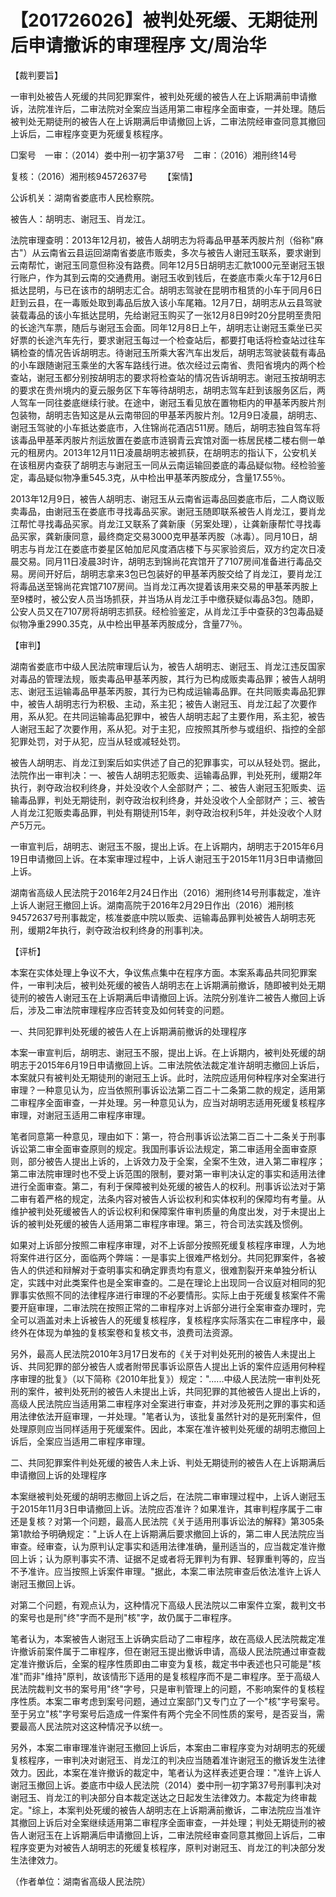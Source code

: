 # 【201726026】被判处死缓、无期徒刑后申请撤诉的审理程序 文/周治华

【裁判要旨】

一审判处被告人死缓的共同犯罪案件，被判处死缓的被告人在上诉期满前申请撤诉，法院准许后，二审法院对全案应当适用第二审程序全面审查，一并处理。随后被判处无期徒刑的被告人在上诉期满后申请撤回上诉，二审法院经审查同意其撤回上诉后，二审程序变更为死缓复核程序。

□案号　一审：（2014）娄中刑一初字第37号　二审：（2016）湘刑终14号

复核：（2016）湘刑核94572637号 　　【案情】

公诉机关：湖南省娄底市人民检察院。

被告人：胡明志、谢冠玉、肖龙江。

法院审理查明：2013年12月初，被告人胡明志为将毒品甲基苯丙胺片剂（俗称"麻古"）从云南省云县运回湖南省娄底市贩卖，多次与被告人谢冠玉联系，要求谢到云南帮忙，谢冠玉同意但称没有路费。同年12月5日胡明志汇款1000元至谢冠玉银行账户，作为其到云南的交通费用。谢冠玉收到钱后，在娄底市乘火车于12月6日抵达昆明，与已在该市的胡明志汇合。胡明志驾驶在昆明市租赁的小车于同月6日赶到云县，在一毒贩处取到毒品后放入该小车尾箱。12月7日，胡明志从云县驾驶装载毒品的该小车抵达昆明，先给谢冠玉购买了一张12月8日9时20分昆明至贵阳的长途汽车票，随后与谢冠玉会面。同年12月8日上午，胡明志让谢冠玉乘坐已买好票的长途汽车先行，要求谢冠玉每过一个检查站后，都要打电话将检查站过往车辆检查的情况告诉胡明志。待谢冠玉所乘大客汽车出发后，胡明志驾驶装载有毒品的小车跟随谢冠玉乘坐的大客车路线行进。依次经过云南省、贵阳省境内的两个检查站，谢冠玉都分别按胡明志的要求将检查站的情况告诉胡明志。谢冠玉按胡明志的要求在贵州境内的夏云服务区下车等待胡明志，胡明志驾车赶到该服务区后，两人驾车一同往娄底继续行驶。在途中，谢冠玉看见放在置物柜内的甲基苯丙胺片剂包装物，胡明志告知这是从云南带回的甲基苯丙胺片剂。12月9日凌晨，胡明志、谢冠玉驾驶的小车抵达娄底市，入住锦尚花酒店511房。随后，胡明志独自驾车将该毒品甲基苯丙胺片剂运放置在娄底市涟钢青云宾馆对面一栋居民楼二楼右侧一单元的租房内。2013年12月11日凌晨胡明志被抓获，在胡明志的指认下，公安机关在该租房内查获了胡明志与谢冠玉一同从云南运输回娄底的毒品疑似物。经检验鉴定，毒品疑似物净重545.3克，从中检出甲基苯丙胺成分，含量17.55％。

2013年12月9日，被告人胡明志、谢冠玉从云南省运毒品回娄底市后，二人商议贩卖毒品，由谢冠玉在娄底市寻找毒品买家。谢冠玉随即联系被告人肖龙江，要肖龙江帮忙寻找毒品买家。肖龙江又联系了龚新康（另案处理），让龚新康帮忙寻找毒品买家，龚新康同意，最终商定交易3000克甲基苯丙胺（冰毒）。同月10日，胡明志与肖龙江在娄底市娄星区帕加尼风度酒店楼下与买家验资后，双方约定次日凌晨交易。同月11日凌晨3时许，胡明志到锦尚花宾馆开了7107房间准备进行毒品交易。房间开好后，胡明志拿来3包已包装好的甲基苯丙胺交给了肖龙江，要肖龙江将毒品送至锦尚花宾馆7107房间。当肖龙江再次提着该用来交易的甲基苯丙胺上至9楼时，被公安人员当场抓获，并当场从肖龙江手中缴获疑似毒品3包。随即，公安人员又在7107房将胡明志抓获。经检验鉴定，从肖龙江手中查获的3包毒品疑似物净重2990.35克，从中检出甲基苯丙胺成分，含量77％。

【审判】

湖南省娄底市中级人民法院审理后认为，被告人胡明志、谢冠玉、肖龙江违反国家对毒品的管理法规，贩卖毒品甲基苯丙胺，其行为已构成贩卖毒品罪；被告人胡明志、谢冠玉运输毒品甲基苯丙胺，其行为已构成运输毒品罪。在共同贩卖毒品犯罪中，被告人胡明志行为积极、主动，系主犯；被告人谢冠玉、肖龙江起了次要作用，系从犯。在共同运输毒品犯罪中，被告人胡明志起了主要作用，系主犯，被告人谢冠玉起了次要作用，系从犯。对于主犯，应按照其所参与或组织、指控的全部犯罪处罚，对于从犯，应当从轻或减轻处罚。

被告人胡明志、肖龙江到案后如实供述了自己的犯罪事实，可以从轻处罚。据此，法院作出一审判决：一、被告人胡明志犯贩卖、运输毒品罪，判处死刑，缓期2年执行，剥夺政治权利终身，并处没收个人全部财产；二、被告人谢冠玉犯贩卖、运输毒品罪，判处无期徒刑，剥夺政治权利终身，并处没收个人全部财产；三、被告人肖龙江犯贩卖毒品罪，判处有期徒刑15年，剥夺政治权利5年，并处没收个人财产5万元。

一审宣判后，胡明志、谢冠玉不服，提出上诉。在上诉期内，胡明志于2015年6月19日申请撤回上诉。在本案审理过程中，上诉人谢冠玉于2015年11月3日申请撤回上诉。

湖南省高级人民法院于2016年2月24日作出（2016）湘刑终14号刑事裁定，准许上诉人谢冠王撤回上诉。湖南高院于2016年2月29日作出（2016）湘刑核94572637号刑事裁定，核准娄底中院以贩卖、运输毒品罪判处被告人胡明志死刑，缓期2年执行，剥夺政治权利终身的刑事判决。

【评析】

本案在实体处理上争议不大，争议焦点集中在程序方面。本案系毒品共同犯罪案件，一审判决后，被判处死缓的被告人胡明志在上诉期满前撤诉，随即被判处无期徒刑的被告人谢冠玉在上诉期满后申请撤回上诉。法院分别准许二被告人撤回上诉后，涉及二审法院审理程序应否转变及如何转变的问题。

一、共同犯罪判处死缓的被告人在上诉期满前撤诉的处理程序

本案一审宣判后，胡明志、谢冠玉不服，提出上诉。在上诉期内，被判处死缓的胡明志于2015年6月19日申请撤回上诉。二审法院依法裁定准许胡明志撤回上诉后，本案就只有被判处无期徒刑的谢冠玉上诉。此时，法院应适用何种程序对全案进行审理？一种意见认为，应当依照刑事诉讼法第二百二十二条第二款的规定，适用第二审程序全面审查，一并处理。另一种意见认为，应当对胡明志适用死缓复核程序审理，对谢冠玉适用二审程序审理。

笔者同意第一种意见，理由如下：第一，符合刑事诉讼法第二百二十二条关于刑事诉讼第二审全面审查原则的规定。我国刑事诉讼法规定，第二审适用全面审查原则，部分被告人提出上诉的，上诉效力及于全案，全案不生效，进入第二审程序；第二审法院审理时也不受上诉范围的限制，要对第一审判决认定的事实和适用法律进行全面审查。第二，有利于保障被判处死缓的被告人的权利。刑事诉讼法对于第二审有着严格的规定，法条内容对被告人诉讼权利和实体权利的保障均有考量。从维护被判处死缓被告人的诉讼权利和保障案件审判质量的角度出发，对于未提出上诉的被判处死缓的被告人适用第二审程序审理。第三，符合司法实践及惯例。

如果对上诉部分按照二审程序审理，对不上诉部分按照死缓复核程序审理，人为地将案件进行区分，面临两个弊端：一是事实上很难严格划分。共同犯罪案件，各被告人的供述和辩解对于查明事实和确定罪责均有意义，很难割裂开来单独分析认定，实践中对此类案件也是全案审查的。二是在理论上出现同一合议庭对相同的犯罪事实依照不同的法律程序进行审理的不必要情形。实际上由于死缓复核案件不需要开庭审理，二审法院在按照正常的二审程序对上诉部分进行全案审查办理时，完全可以涵盖对未上诉被告人的死缓复核程序，复核程序实际落实在二审程序中，最终外在体现为单独的复核案卷和复核文书，浪费司法资源。

另外，最高人民法院2010年3月17日发布的《关于对判处死刑的被告人未提出上诉、共同犯罪的部分被告人或者附带民事诉讼原告人提出上诉的案件应适用何种程序审理的批复》（以下简称《2010年批复》）规定："......中级人民法院一审判处死刑的案件，被判处死刑的被告人未提出上诉，共同犯罪的其他被告人提出上诉的，高级人民法院应当适用第二审程序对全案进行审查，并对涉及死刑之罪的事实和适用法律依法开庭审理，一并处理。"笔者认为，该批复虽然针对的是死刑案件，但处理原则应当同样适用于死缓案件。因此，本案在准许被判处死缓的胡明志撤回上诉后，全案应当适用二审程序审理。

二、共同犯罪案件判处死缓的被告人未上诉、判处无期徒刑的被告人在上诉期满后申请撤回上诉的处理程序

本案继被判处死缓的胡明志撤回上诉之后，在法院二审审理过程中，上诉人谢冠玉于2015年11月3日申请撤回上诉。法院应否准许？如果准许，其审判程序属于二审还是复核？对第一个问题，最高人民法院《关于适用刑事诉讼法的解释》第305条第1款给予明确规定："上诉人在上诉期满后要求撤回上诉的，第二审人民法院应当审查。经审查，认为原判认定事实和适用法律准确，量刑适当的，应当裁定准许撤回上诉；认为原判事实不清、证据不足或者将无罪判为有罪、轻罪重判等的，应当不予准许。应当按照上诉案件审理。"据此，本案二审法院审查后依法准许上诉人谢冠玉撤回上诉。

对第二个问题，有观点认为，这种情况下高级人民法院以二审案件立案，裁判文书的案号也是刑"终"字而不是刑"核"字，故仍属于二审程序。

笔者认为，本案被告人谢冠玉上诉确实启动了二审程序，故在高级人民法院裁定准许撤诉前案件属于二审程序，但在谢冠玉提出撤诉申请，高级人民法院通过审查裁定准许撤诉后，全案的程序性质即由二审变为复核，裁定书中表述也只可能是"核准"而非"维持"原判，故该情形下适用的是复核程序而不是二审程序。至于高级人民法院裁判文书的案号用"终"字号，只是审判管理上的问题，不影响案件的复核程序性质。本案二审考虑到案号问题，通过立案部门又专门立了一个"核"字号案号。至于另立"核"字号案号后造成一件案件有两个完全不同性质的案号，是否妥当，需要最高人民法院对这这种情况予以统一。

另外，本案二审审理准许谢冠玉撤回上诉后，本案由二审程序变为对胡明志的死缓复核程序，一审判决对谢冠玉、肖龙江的判决应当随着准许谢冠玉的撤诉发生法律效力。因此，本案在准许撤诉的裁定中，笔者认为这样表述更合理："准许上诉人谢冠玉撤回上诉。娄底市中级人民法院（2014）娄中刑一初字第37号刑事判决对谢冠玉、肖龙江的判决部分自本裁定送达之日起发生法律效力。本裁定为终审裁定。"综上，本案判处死缓的被告人胡明志在上诉期满前撤诉，二审法院应当准许其撤回上诉后对全案继续适用第二审程序全面审查，一并处理；判处无期徒刑的被告人谢冠玉在上诉期满后申请撤回上诉，二审法院经审查同意其撤回上诉后，二审程序变更为对被告人胡明志的死缓复核程序，原判对谢冠玉、肖龙江的判决部分发生法律效力。

（作者单位：湖南省高级人民法院）